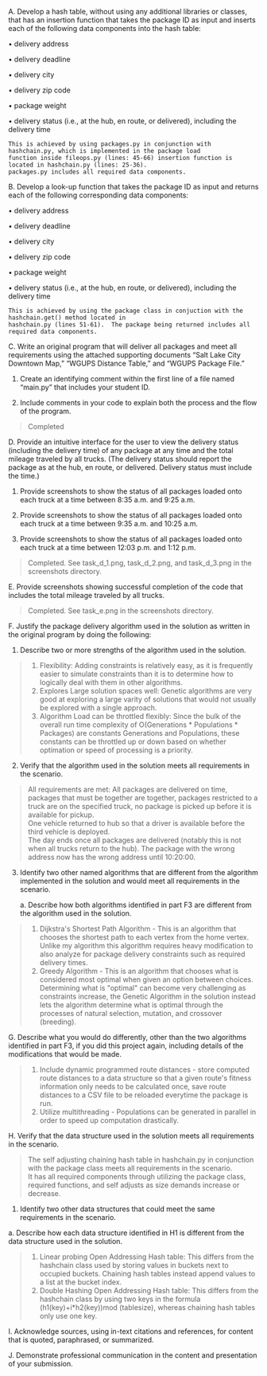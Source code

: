 A.  Develop a hash table, without using any additional libraries or classes, that has an insertion function that takes the package ID as input and inserts each of the following data components into the hash table:

•   delivery address

•   delivery deadline

•   delivery city

•   delivery zip code

•   package weight

•   delivery status (i.e., at the hub, en route, or delivered), including the delivery time

    This is achieved by using packages.py in conjunction with hashchain.py, which is implemented in the package load 
    function inside fileops.py (lines: 45-66) insertion function is located in hashchain.py (lines: 25-36).  
    packages.py includes all required data components.

B.  Develop a look-up function that takes the package ID as input and returns each of the following corresponding data components:

•   delivery address

•   delivery deadline

•   delivery city

•   delivery zip code

•   package weight

•   delivery status (i.e., at the hub, en route, or delivered), including the delivery time

    This is achieved by using the package class in conjuction with the hashchain.get() method located in 
    hashchain.py (lines 51-61).  The package being returned includes all required data components.

C.  Write an original program that will deliver all packages and meet all requirements using the attached supporting documents “Salt Lake City Downtown Map,” “WGUPS Distance Table,” and “WGUPS Package File.”

1.  Create an identifying comment within the first line of a file named “main.py” that includes your student ID.

2.  Include comments in your code to explain both the process and the flow of the program.

>Completed

D.  Provide an intuitive interface for the user to view the delivery status (including the delivery time) of any package at any time and the total mileage traveled by all trucks. (The delivery status should report the package as at the hub, en route, or delivered. Delivery status must include the time.)

1.  Provide screenshots to show the status of all packages loaded onto each truck at a time between 8:35 a.m. and 9:25 a.m.

2.  Provide screenshots to show the status of all packages loaded onto each truck at a time between 9:35 a.m. and 10:25 a.m.

3.  Provide screenshots to show the status of all packages loaded onto each truck at a time between 12:03 p.m. and 1:12 p.m.

>Completed.  See task_d_1.png, task_d_2.png, and task_d_3.png in the screenshots directory.

E.  Provide screenshots showing successful completion of the code that includes the total mileage traveled by all trucks.

>Completed. See task_e.png in the screenshots directory.

F.  Justify the package delivery algorithm used in the solution as written in the original program by doing the following:

1.  Describe two or more strengths of the algorithm used in the solution.


>1. Flexibility:  Adding constraints is relatively easy, as it is frequently easier to simulate constraints than it is 
    to determine how to logically deal with them in other algorithms.
>2. Explores Large solution spaces well:  Genetic algorithms are very good at exploring a large varity of solutions that 
    would not usually be explored with a single approach.
>3. Algorithm Load can be throttled flexibly:  Since the bulk of the overall run time complexity of 
    O(Generations * Populations * Packages) are constants Generations and Populations, these 
    constants can be throttled up or down based on whether optimation or speed of processing is a priority.

2.  Verify that the algorithm used in the solution meets all requirements in the scenario.
>All requirements are met: All packages are delivered on time, packages that must be together are together, packages 
 restricted to a truck are on the specified truck, no package is picked up before it is available for pickup.  
 One vehicle returned to hub so that a driver is available before the third vehicle is deployed.  
 The day ends once all packages are delivered (notably this is not when all trucks return to the hub). The package with the wrong
 address now has the wrong address until 10:20:00.

3.  Identify two other named algorithms that are different from the algorithm implemented in the solution and would meet all requirements in the scenario.

    a.  Describe how both algorithms identified in part F3 are different from the algorithm used in the solution.

>1. Dijkstra's Shortest Path Algorithm -  This is an algorithm that chooses the shortest path to each vertex from the home vertex.  
    Unlike my algorithm this algorithm requires heavy modification to also analyze for package delivery constraints such as required delivery times.
>2. Greedy Algorithm -  This is an algorithm that chooses what is considered most optimal when given an option between choices. 
    Determining what is "optimal" can become very challenging as constraints increase, the Genetic Algorithm in the solution instead lets the algorithm determine what is optimal through the processes of natural selection, mutation, and crossover (breeding).

G.  Describe what you would do differently, other than the two algorithms identified in part F3, if you did this project again, including details of the modifications that would be made.

>1. Include dynamic programmed route distances - store computed route distances to a data structure so that a given route's fitness 
    information only needs to be calculated once, save route distances to a CSV file to be reloaded everytime the package is run.
>2. Utilize multithreading - Populations can be generated in parallel in order to speed up computation drastically.

H.  Verify that the data structure used in the solution meets all requirements in the scenario.

>The self adjusting chaining hash table in hashchain.py in conjunction with the package class meets all requirements in the scenario.  
 It has all required components through utilizing the package class, required functions, and self adjusts as size demands increase or decrease.

1.  Identify two other data structures that could meet the same requirements in the scenario.

a.  Describe how each data structure identified in H1 is different from the data structure used in the solution.

>1. Linear probing Open Addressing Hash table:  This differs from the hashchain class used by storing values in buckets next to occupied 
    buckets.  Chaining hash tables instead append values to a list at the bucket index.
>2. Double Hashing Open Addressing Hash table:  This differs from the hashchain class by using two keys in the formula 
    (h1(key)+i*h2(key))mod (tablesize), whereas chaining hash tables only use one key.

I.  Acknowledge sources, using in-text citations and references, for content that is quoted, paraphrased, or summarized.

J.  Demonstrate professional communication in the content and presentation of your submission.
